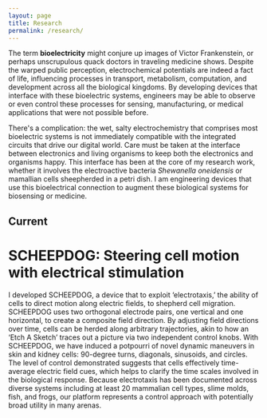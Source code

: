 ```yaml
---
layout: page
title: Research
permalink: /research/
---
```


The term **bioelectricity** might conjure up images of Victor Frankenstein, 
or perhaps unscrupulous quack doctors in traveling medicine shows. 
Despite the warped public perception, electrochemical potentials are indeed a fact of life, 
influencing processes in transport, metabolism, computation, and development across all the biological kingdoms.
By developing devices that interface with these bioelectric systems, engineers may be able to observe
or even control these processes for sensing, manufacturing, or medical applications that were not possible before.

There's a complication: the wet, salty electrochemistry that comprises most bioelectric systems is not immediately
compatible with the integrated circuits that drive our digital world.
Care must be taken at the interface between electronics and living organisms to keep both the electronics and organisms happy.
This interface has been at the core of my research work, whether it involves the electroactive bacteria *Shewanella oneidensis* 
or mamallian cells sheepherded in a petri dish.
I am engineering devices that use this bioelectrical connection to augment these biological systems for biosensing or medicine.

## Current
# SCHEEPDOG: Steering cell motion with electrical stimulation
<!--<p align="center">
<img src="scheepdog.gif"></img>
</p>-->
I developed SCHEEPDOG, a device that to exploit ‘electrotaxis,’ the ability of 
cells to direct motion along electric fields, to shepherd cell migration. SCHEEPDOG uses two 
orthogonal electrode pairs, one vertical and one horizontal, to create a composite field direction. 
By adjusting field directions over time, cells can be herded along arbitrary trajectories, akin to 
how an ‘Etch A Sketch’ traces out a picture via two independent control knobs. With SCHEEPDOG,
we have induced a potpourri of novel dynamic maneuvers in skin and kidney cells: 90-degree 
turns, diagonals, sinusoids, and circles. The level of control demonstrated suggests that cells 
effectively time-average electric field cues, which helps to clarify the time scales involved in the 
biological response. Because electrotaxis has been documented across diverse systems including 
at least 20 mammalian cell types, slime molds, fish, and frogs, our platform represents a control 
approach with potentially broad utility in many arenas.

<!--## Past
# Flagellar motor observation for electronic biosensing
During bacterial chemotaxis, *Escherichia coli* monitors chemical changes in its environment and modulates the rotation of the **bacterial flagellar motor** (BFM) to bias its motility towards nutrients in its environment.
Bacterial chemotaxis is fast, with a response time on the order of seconds, and its performance known to approach fundamental physical limits on biochemical sensors.
Despite this natural capability, no engineered biosensor approaches the performance of the natural chemotaxis system within the same small volume of a single bacterium.

My work at Berkeley focused on co-opting this outstanding capacity in an engineered biosensing system.
I developed a method for drawing inferences of the chemical environment from observed BFM behavior, applying machine learning to bacterial chemotaxis to do so.
I also fabricated a platform towards enabling completely electronic observation of the BFM, without the need for a microscope.
This system involved labeling bacterial flagella with dielectric beads, then using microfabricated electrode arrays to monitor impedance changes within a region small enough to detect the movement of these beads.
This effort to use real-time impedance measurements to observe BFM behavior was the first of its kind that could someday enable large-scale integrated measurements of thousands of BFMs simultaneously.
Taken together, this is a new way to engineer biosensors: devise an observation scheme to interpret the responses of natural microorganismal sensing systems.

# Microbial electronics miniaturization
In graduate school, I contributed to several efforts to develop microbial bioelectronic devices towards eventual environmental deployment.
All these projects used an electroactive bacterial strain expressing the Mtr extracellular electron transport conduit.
Another project developed a miniaturized potentiostat enabling environmental deployment of electroactive biosensing strains.
The final project demonstrated a method to encapsulate living Shewanella oneidensis MR-1 inside an organic conducting polymer blanket,
forming a synthetic biofilm composite capable of generating 20x more current than a native biofilm. Together, these results enable the eventual miniaturization and deployment of environmental microbial electrochemical sensors.
-->